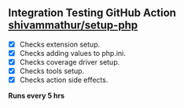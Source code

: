## Integration Testing GitHub Action [shivammathur/setup-php](https://github.com/shivammathur/setup-php)

- [X] Checks extension setup.
- [X] Checks adding values to php.ini.
- [X] Checks coverage driver setup.
- [X] Checks tools setup.
- [X] Checks action side effects.

**Runs every 5 hrs**